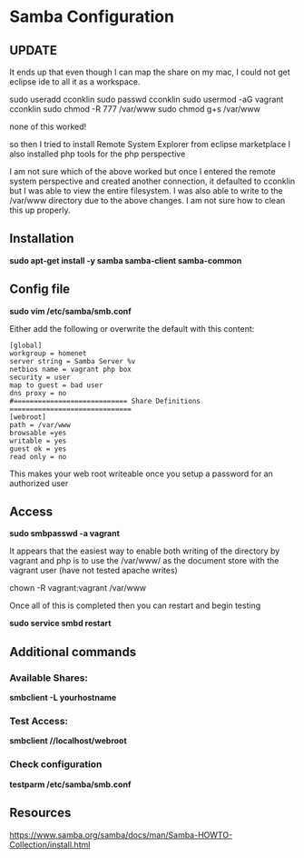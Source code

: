 # Samba Configuration

## UPDATE 

It ends up that even though I can map the share on my mac, I could not get 
eclipse ide to all it as a workspace. 

sudo useradd cconklin
sudo passwd cconklin
sudo usermod -aG vagrant cconklin
sudo chmod -R 777 /var/www
sudo chmod g+s /var/www

none of this worked!

so then I tried to install Remote System Explorer from eclipse marketplace
I also installed php tools for the php perspective

I am not sure which of the above worked but once I entered the remote system 
perspective and created another connection, it defaulted to cconklin
but I was able to view the entire filesystem. I was also able to write to the
/var/www directory due to the above changes. I am not sure how to clean this up
properly.

## Installation

**sudo apt-get install -y samba samba-client samba-common**

## Config file

**sudo vim /etc/samba/smb.conf**

Either add the following or overwrite the default with this content:

```
[global]
workgroup = homenet 
server string = Samba Server %v
netbios name = vagrant php box
security = user
map to guest = bad user
dns proxy = no
#============================ Share Definitions ==============================
[webroot]
path = /var/www
browsable =yes
writable = yes
guest ok = yes
read only = no
```

This makes your web root writeable once you setup a password for an authorized user

## Access

**sudo smbpasswd -a vagrant**

It appears that the easiest way to enable both writing of the directory by vagrant and php
is to use the /var/www/ as the document store with the vagrant user (have not tested apache writes)

chown -R vagrant:vagrant /var/www


Once all of this is completed then you can restart and begin testing

**sudo service smbd restart**

## Additional commands

### Available Shares:

**smbclient -L yourhostname**

### Test Access:

**smbclient  //localhost/webroot**

### Check configuration

**testparm /etc/samba/smb.conf**
## Resources

<https://www.samba.org/samba/docs/man/Samba-HOWTO-Collection/install.html>
